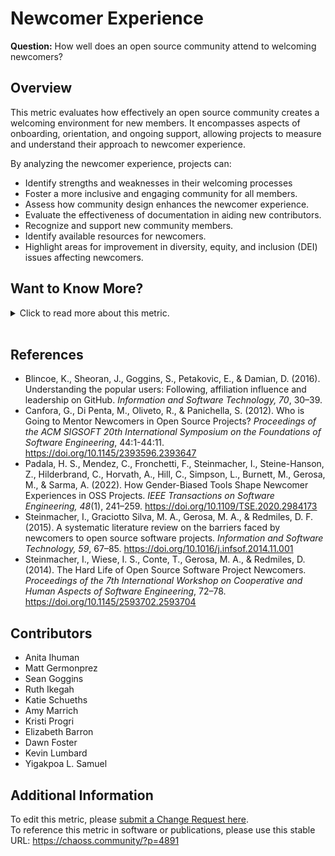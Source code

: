 # Newcomer Experience

**Question:** How well does an open source community attend to welcoming newcomers?

## Overview

This metric evaluates how effectively an open source community creates a welcoming environment for new members. It encompasses aspects of onboarding, orientation, and ongoing support, allowing projects to measure and understand their approach to newcomer experience.

By analyzing the newcomer experience, projects can:

*   Identify strengths and weaknesses in their welcoming processes
*   Foster a more inclusive and engaging community for all members.
*   Assess how community design enhances the newcomer experience.
*   Evaluate the effectiveness of documentation in aiding new contributors.
*   Recognize and support new community members.
*   Identify available resources for newcomers.
*   Highlight areas for improvement in diversity, equity, and inclusion (DEI) issues affecting newcomers.

## Want to Know More?

<span markdown="1"><details>

<summary>Click to read more about this metric.</summary>

### Data Collection Strategies

#### Quantitative

*   Track subsequent contributions from first-time contributors to assess engagement.
*   Monitor [New Contributors Closing Issues](https://chaoss.community/?p=3615) to evaluate new contributor activity.

#### Qualitative

*   Conduct surveys that include newcomer experience questions, such as:
    *   Likert scale items (1-x):
        *   I feel welcome in the community.
        *   I feel like I am making a contribution to the community.
        *   I am satisfied with the current community structure.
        *   I would like to help more in the community.
        *   I have the ability to have an impact in the community.
        *   The community treats new members well.
    *   Open-ended questions, such as:
        *   What does the community lack that you wish it didn’t (e.g., more in-person events, DEI research)?
        *   What obstacles did you encounter when starting with the community (e.g., difficulty finding information, meeting times)?
*   Evaluate the effectiveness of:
    *   Mentorship programs aimed at newcomers.
    *   Newcomer onboarding training.
    *   Peer-to-peer mentorship within the community.
    *   Project Documentation via related metrics:
        *   [Documentation Discoverability](https://chaoss.community/metric-documentation-discoverability/)
        *   [Documentation Accessibility](https://chaoss.community/metric-documentation-accessibility/)
        *   [Documentation Usability](https://chaoss.community/metric-documentation-usability/)

### Filters

The newcomer experience can be filtered by:

*   [Member Demographics](https://chaoss.community/metric-project-demographics/)
*   [Types of Contributions](https://chaoss.community/metric-types-of-contributions/)
*   Amount of prior open source experience.
*   Time between a newcomer’s first and subsequent engagements.
*   [New contributors](https://chaoss.community/metric-new-contributors/)
*   [Occasional contributors](https://chaoss.community/metric-occasional-contributors/)
*   [Inactive contributors](https://chaoss.community/metric-inactive-contributors/)

</details></span><br>

## References

*   Blincoe, K., Sheoran, J., Goggins, S., Petakovic, E., & Damian, D. (2016). Understanding the popular users: Following, affiliation influence and leadership on GitHub. *Information and Software Technology, 70*, 30–39.
*   Canfora, G., Di Penta, M., Oliveto, R., & Panichella, S. (2012). Who is Going to Mentor Newcomers in Open Source Projects? *Proceedings of the ACM SIGSOFT 20th International Symposium on the Foundations of Software Engineering*, 44:1-44:11. <https://doi.org/10.1145/2393596.2393647>
*   Padala, H. S., Mendez, C., Fronchetti, F., Steinmacher, I., Steine-Hanson, Z., Hilderbrand, C., Horvath, A., Hill, C., Simpson, L., Burnett, M., Gerosa, M., & Sarma, A. (2022). How Gender-Biased Tools Shape Newcomer Experiences in OSS Projects. *IEEE Transactions on Software Engineering, 48*(1), 241–259. <https://doi.org/10.1109/TSE.2020.2984173>
*   Steinmacher, I., Graciotto Silva, M. A., Gerosa, M. A., & Redmiles, D. F. (2015). A systematic literature review on the barriers faced by newcomers to open source software projects. *Information and Software Technology, 59*, 67–85. <https://doi.org/10.1016/j.infsof.2014.11.001>
*   Steinmacher, I., Wiese, I. S., Conte, T., Gerosa, M. A., & Redmiles, D. (2014). The Hard Life of Open Source Software Project Newcomers. *Proceedings of the 7th International Workshop on Cooperative and Human Aspects of Software Engineering*, 72–78. <https://doi.org/10.1145/2593702.2593704>

## Contributors

*   Anita Ihuman
*   Matt Germonprez
*   Sean Goggins
*   Ruth Ikegah
*   Katie Schueths
*   Amy Marrich
*   Kristi Progri
*   Elizabeth Barron
*   Dawn Foster
*   Kevin Lumbard
*   Yigakpoa L. Samuel

## Additional Information

To edit this metric, please [submit a Change Request here](https://github.com/chaoss/wg-dei/blob/main/focus-areas/project-and-community/newcomer-experience.md).<br>
To reference this metric in software or publications, please use this stable URL: <https://chaoss.community/?p=4891>

<!-- # For groupings in the knowledge base
Context tags: Newcomer Engagement, Community Inclusivity, DEI Issues
Keyword tags: Onboarding, Open Source Contribution, Mentorship, Community Support
-->
